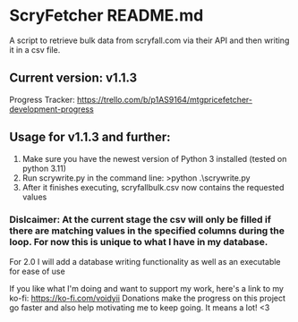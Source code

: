 # ScryFetcher README.md
A script to retrieve bulk data from scryfall.com via their API and then writing it in a csv file.
## Current version: v1.1.3
Progress Tracker: https://trello.com/b/p1AS9164/mtgpricefetcher-development-progress

## Usage for v1.1.3 and further:
1. Make sure you have the newest version of Python 3 installed (tested on python 3.11)
2. Run scrywrite.py in the command line: >python .\scrywrite.py
3. After it finishes executing, scryfallbulk.csv now contains the requested values

### Dislcaimer: At the current stage the csv will only be filled if there are matching values in the specified columns during the loop. For now this is unique to what I have in my database.

For 2.0 I will add a database writing functionality as well as an executable for ease of use

If you like what I'm doing and want to support my work, here's a link to my ko-fi: https://ko-fi.com/voidyii
Donations make the progress on this project go faster and also help motivating me to keep going. It means a lot! <3